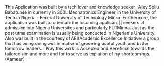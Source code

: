 This Application was built by a tech lover and knowledge seeker -Alley Soliu Babatunde in currently in 300L Mechatronics Engineer, in the University of Tech in Nigeria - Federal University of Technology Minna. Furthermore, the application was built to orientate the incoming applicant || seekers of admission into Nigeria Universities and particularly FUTMinna. Just as the post utme examination is usually being conducted in Nigerian's University. Also was built in the courtesy of AEI(Academic Excellence Initiative) a group that has being doing well in matter of grooming useful youth and better tomorrow  leaders. 
I Pray this work is Accepted and Beneficial towards the tailored aim and more and for to serve as expiation of my shortcomings.(Aameen)